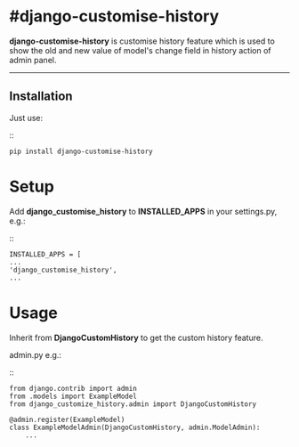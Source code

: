 #django-customise-history
========================

**django-customise-history** is customise history feature which is used to show the old and new value of model's change field in history action of admin panel.

------------
Installation
------------

Just use:

::

    pip install django-customise-history

Setup
=====

Add **django_customise_history** to **INSTALLED_APPS** in your settings.py, e.g.:

::

    INSTALLED_APPS = [
    ...
    'django_customise_history',
    ...


Usage
=====

Inherit from **DjangoCustomHistory** to get the custom history feature.

admin.py e.g.:

::

    
    from django.contrib import admin
    from .models import ExampleModel
    from django_customize_history.admin import DjangoCustomHistory
    
    @admin.register(ExampleModel)
    class ExampleModelAdmin(DjangoCustomHistory, admin.ModelAdmin):
        ...
